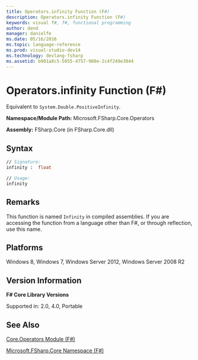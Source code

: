 ```yaml
---
title: Operators.infinity Function (F#)
description: Operators.infinity Function (F#)
keywords: visual f#, f#, functional programming
author: dend
manager: danielfe
ms.date: 05/16/2016
ms.topic: language-reference
ms.prod: visual-studio-dev14
ms.technology: devlang-fsharp
ms.assetid: b901a8c5-5055-4757-980e-2c4f249e3044
---
```


# Operators.infinity Function (F#)

Equivalent to `System.Double.PositiveInfinity`.

**Namespace/Module Path:** Microsoft.FSharp.Core.Operators

**Assembly:** FSharp.Core (in FSharp.Core.dll)


## Syntax

```fsharp
// Signature:
infinity :  float

// Usage:
infinity
```

## Remarks
This function is named `Infinity` in compiled assemblies. If you are accessing the function from a language other than F#, or through reflection, use this name.

## Platforms
Windows 8, Windows 7, Windows Server 2012, Windows Server 2008 R2


## Version Information
**F# Core Library Versions**

Supported in: 2.0, 4.0, Portable

## See Also
[Core.Operators Module &#40;F&#35;&#41;](Core.Operators-Module-%5BFSharp%5D.md)

[Microsoft.FSharp.Core Namespace &#40;F&#35;&#41;](Microsoft.FSharp.Core-Namespace-%5BFSharp%5D.md)
